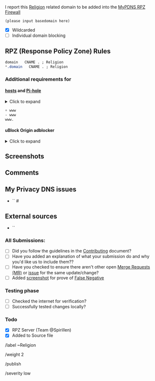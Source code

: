 I report this [Religion](https://mypdns.org/MypDNS/support/-/wikis/Categories/Religion) related domain to be added into the [MyPDNS RPZ Firewall][mpdrf]

```
(please input basedomain here)
```

- [X] Wildcarded
- [ ] Individual domain blocking

## RPZ (Response Policy Zone) Rules

```css
domain   CNAME . ; Religion
*.domain   CNAME . ; Religion
```

### Additional requirements for

#### [hosts] and [Pi-hole]
<details><summary>Click to expand</summary>

```css
NULL
```

</details>

```css
+ www
- www
www.
```

#### uBlock Origin adblocker
<details><summary>Click to expand</summary>

```css
N/A
```

</details>

## Screenshots


## Comments
<!-- Be as clear as possible: nobody can read your mind, and nobody is looking at your issue over your shoulder. -->

## My Privacy DNS issues
- `` #

## External sources
<!-- If you found this domain on another issueboard -->
- ``

### All Submissions:
- [ ] Did you follow the guidelines in the [Contributing](CONTRIBUTING.md)
	  document?
- [ ] Have you added an explanation of what your submission do and why you'd
	  like us to include them??
- [ ] Have you checked to ensure there aren't other open
      [Merge Requests (MR)][MR] or [issue] for the same update/change?
- [ ] Added [screenshot] for prove of [False Negative][FN]

### Testing phase
- [ ] Checked the internet for verification?
- [ ] Successfully tested changes locally?

### Todo
- [X] RPZ Server (Team \@Spirillen)
- [X] Added to Source file

/label ~Religion

/weight 2

/publish

/severity low


[FN]: https://mypdns.org/MypDNS/support/-/wikis/False-Negative "About False Positive"
[hosts]: https://mypdns.org/mypdns/support/-/wikis/dns/DnsHosts "Hosts files a outdated blacklist format"
[issue]: https://mypdns.org/my-privacy-dns/matrix/-/issues "My Privacy DNS Domain records"
[mpdrf]: https://mypdns.org/my-privacy-dns/matrix/ "My Privacy DNS RPZ Firewall Filter"
[MR]: https://mypdns.org/my-privacy-dns/matrix/-/merge_requests "My Privacy DNS Merge Requests"
[Pi-hole]: https://mypdns.org/my-privacy-dns/matrix/-/blob/master/source/porn_filters/README.md#pi-hole
[Pi-hole]: https://mypdns.org/my-privacy-dns/matrix/-/blob/master/source/porn_filters/README.md#pi-hole "What is Pi-hole and it limitations"
[screenshot]: https://mypdns.org/MypDNS/support/-/wikis/Screenshot "What is a screenshot"
